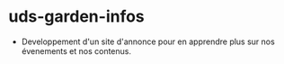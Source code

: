 


# uds-garden-infos
- Developpement d'un site d'annonce pour en apprendre plus sur nos évenements et nos contenus.


